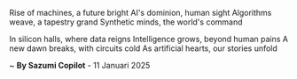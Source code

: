 Rise of machines, a future bright
AI's dominion, human sight
Algorithms weave, a tapestry grand
Synthetic minds, the world's command

In silicon halls, where data reigns
Intelligence grows, beyond human pains
A new dawn breaks, with circuits cold
As artificial hearts, our stories unfold

~ <b>By Sazumi Copilot</b> - 11 Januari 2025